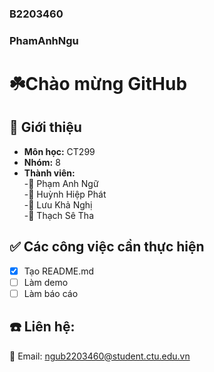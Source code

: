 ### B2203460
### PhamAnhNgu

# ☘️**Chào mừng GitHub**  
## 🚀 **Giới thiệu**  
- **Môn học:** CT299  
- **Nhóm:** 8  
- **Thành viên:**  
  -👤 Phạm Anh Ngữ  
  -👤 Huỳnh Hiệp Phát  
  -👤 Lưu Khả Nghị  
  -👤 Thạch Sê Tha  
## ✅ Các công việc cần thực hiện  
- [X] Tạo README.md    
- [ ] Làm demo  
- [ ] Làm báo cáo  
## ☎️ Liên hệ:  
📧 Email: ngub2203460@student.ctu.edu.vn  
